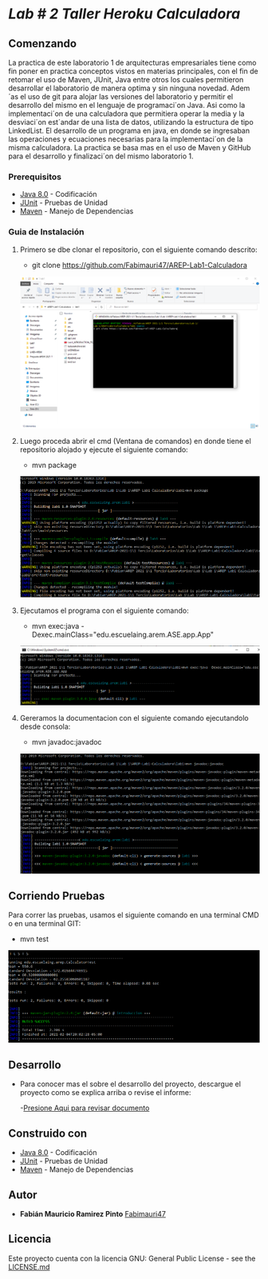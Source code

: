 # ***Lab # 2 Taller Heroku Calculadora***

## Comenzando

La practica de este laboratorio 1 de arquitecturas empresariales tiene como fin poner en practica conceptos
vistos en materias principales, con el fin de retomar el
uso de Maven, JUnit, Java entre otros los cuales permitieron desarrollar el laboratorio de manera optima y
sin ninguna novedad. Adem´as el uso de git para alojar
las versiones del laboratorio y permitir el desarrollo del
mismo en el lenguaje de programaci´on Java. Asi como
la implementaci´on de una calculadora que permitiera
operar la media y la desviaci´on est´andar de una lista de
datos, utilizando la estructura de tipo LinkedList.
El desarrollo de un programa en java, en donde
se ingresaban las operaciones y ecuaciones necesarias
para la implementaci´on de la misma calculadora. La
practica se basa mas en el uso de Maven y GitHub para
el desarrollo y finalizaci´on del mismo laboratorio 1.


### Prerequisitos

* [Java 8.0](https://www.java.com/es/) - Codificación
* [JUnit](https://junit.org/junit5/) - Pruebas de Unidad
* [Maven](https://maven.apache.org/) - Manejo de Dependencias

### Guia de Instalación

1. Primero se dbe clonar el repositorio, con el siguiente comando descrito:

    - git clone https://github.com/Fabimauri47/AREP-Lab1-Calculadora
    
    ![texto cualquiera por si no carga la imagen](https://github.com/Fabimauri47/AREP-Lab1-Calculadora/blob/main/Imagenes/clonar%20repositorio.png)

2. Luego proceda abrir el cmd (Ventana de comandos) en donde tiene el repositorio alojado y ejecute el siguiente comando:

    - mvn package
    
    ![texto cualquiera por si no carga la imagen](https://github.com/Fabimauri47/AREP-Lab1-Calculadora/blob/main/Imagenes/comando%20mvn%20package.png)

3. Ejecutamos el programa con el siguiente comando:

   - mvn exec:java -Dexec.mainClass="edu.escuelaing.arem.ASE.app.App"
   
   ![texto cualquiera por si no carga la imagen](https://github.com/Fabimauri47/AREP-Lab1-Calculadora/blob/main/Imagenes/ejecutar%20comando%203.png)

4. Gereramos la documentacion con el siguiente comando ejecutandolo desde consola:

   - mvn javadoc:javadoc
   
   ![texto cualquiera por si no carga la imagen](https://github.com/Fabimauri47/AREP-Lab1-Calculadora/blob/main/Imagenes/generando%20documentacion.png)


## Corriendo Pruebas

Para correr las pruebas, usamos el siguiente comando en una terminal CMD o en una terminal GIT:

  * mvn test

   ![texto cualquiera por si no carga la imagen](https://github.com/Fabimauri47/AREP-Lab1-Calculadora/blob/main/Imagenes/corrida%20pruebas.png)


## Desarrollo

- Para conocer mas el sobre el desarrollo del proyecto, descargue el proyecto como se explica arriba o revise el informe:

    -[Presione Aqui para revisar documento](https://github.com/Fabimauri47/AREP-Lab1-Calculadora/blob/main/Lab1I_NTRODUCTION_TO_COMPLEX_SYSTEMS.pdf)

## Construido con

* [Java 8.0](https://www.java.com/es/) - Codificación
* [JUnit](https://junit.org/junit5/) - Pruebas de Unidad
* [Maven](https://maven.apache.org/) - Manejo de Dependencias


## Autor

* **Fabián Mauricio Ramirez Pinto** [Fabimauri47](https://github.com/Fabimauri47)


## Licencia

Este proyecto cuenta con la licencia GNU: General Public License - see the [LICENSE.md](https://github.com/Fabimauri47/AREP-Lab1-Calculadora/blob/main/LICENSE.txt) 
